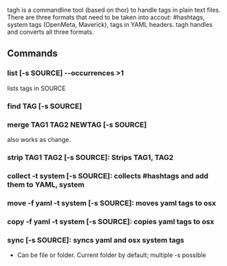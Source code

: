 tagh is a commandline tool (based on thor) to handle tags in plain text files. There are three formats that need to be taken into accout: #hashtags, system tags (OpenMeta, Maverick), tags in YAML headers. tagh handles and converts all three formats.

## Commands

### list [-s SOURCE] --occurrences >1
lists tags in SOURCE

### find TAG [-s SOURCE]


### merge TAG1 TAG2 NEWTAG [-s SOURCE]
also works as change. 



### strip TAG1 TAG2 [-s SOURCE]: Strips TAG1, TAG2 


### collect -t system [-s SOURCE]: collects #hashtags and add them to YAML, system


### move -f yaml -t system [-s SOURCE]: moves yaml tags to osx


### copy -f yaml -t system [-s SOURCE]: copies yaml tags to osx


### sync [-s SOURCE]: syncs yaml and osx system tags




* Can be file or folder. Current folder by default; multiple -s possible
